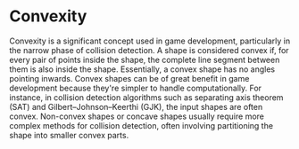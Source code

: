 # Convexity

Convexity is a significant concept used in game development, particularly in the narrow phase of collision detection. A shape is considered convex if, for every pair of points inside the shape, the complete line segment between them is also inside the shape. Essentially, a convex shape has no angles pointing inwards. Convex shapes can be of great benefit in game development because they're simpler to handle computationally. For instance, in collision detection algorithms such as separating axis theorem (SAT) and Gilbert–Johnson–Keerthi (GJK), the input shapes are often convex. Non-convex shapes or concave shapes usually require more complex methods for collision detection, often involving partitioning the shape into smaller convex parts.